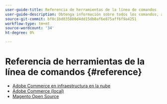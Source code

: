 ```yaml
---
user-guide-title: Referencia de herramientas de la línea de comandos
user-guide-description: Obtenga información sobre todos los comandos, argumentos y opciones disponibles para las herramientas de línea de comandos de Adobe Commerce y Magento Open Source.
source-git-commit: bf0c1bd035880d4dd15db0af6e875aff6f9a4251
workflow-type: tm+mt
source-wordcount: '34'
ht-degree: 0%

---
```



# Referencia de herramientas de la línea de comandos {#reference}

- [Adobe Commerce en infraestructura en la nube](commerce.md)
- [Adobe Commerce (local)](commerce-on-premises.md)
- [Magento Open Source](magento-open-source.md)
